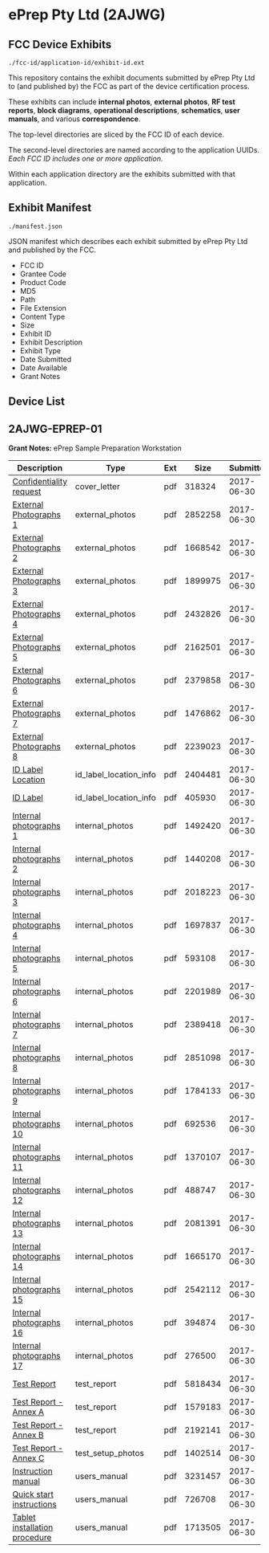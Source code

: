 # ePrep Pty Ltd (2AJWG)
## FCC Device Exhibits

```
./fcc-id/application-id/exhibit-id.ext
```

This repository contains the exhibit documents submitted by ePrep Pty Ltd to (and published by) the FCC as part of the device certification process.

These exhibits can include **internal photos**, **external photos**, **RF test reports**, **block diagrams**, **operational descriptions**, **schematics**, **user manuals**, and various **correspondence**.

The top-level directories are sliced by the FCC ID of each device.

The second-level directories are named according to the application UUIDs. *Each FCC ID includes one or more application.*

Within each application directory are the exhibits submitted with that application. 

## Exhibit Manifest

```
./manifest.json
```

JSON manifest which describes each exhibit submitted by ePrep Pty Ltd and published by the FCC.

- FCC ID
- Grantee Code
- Product Code
- MD5
- Path
- File Extension
- Content Type
- Size
- Exhibit ID
- Exhibit Description
- Exhibit Type
- Date Submitted
- Date Available
- Grant Notes

## Device List
## 2AJWG-EPREP-01
**Grant Notes:** ePrep Sample Preparation Workstation

| Description | Type | Ext | Size | Submitted | Available |
| ----------- | ---- | --- | ---- | --------- | --------- |
| [Confidentiality request](2AJWG-EPREP-01/bb88abd77c8853bc2bc5e4521f630052/3446173.pdf) | cover_letter | pdf | 318324 | 2017-06-30 | 2017-07-03 |
| [External Photographs 1](2AJWG-EPREP-01/bb88abd77c8853bc2bc5e4521f630052/3446175.pdf) | external_photos | pdf | 2852258 | 2017-06-30 | 2017-07-03 |
| [External Photographs 2](2AJWG-EPREP-01/bb88abd77c8853bc2bc5e4521f630052/3446176.pdf) | external_photos | pdf | 1668542 | 2017-06-30 | 2017-07-03 |
| [External Photographs 3](2AJWG-EPREP-01/bb88abd77c8853bc2bc5e4521f630052/3446177.pdf) | external_photos | pdf | 1899975 | 2017-06-30 | 2017-07-03 |
| [External Photographs 4](2AJWG-EPREP-01/bb88abd77c8853bc2bc5e4521f630052/3446178.pdf) | external_photos | pdf | 2432826 | 2017-06-30 | 2017-07-03 |
| [External Photographs 5](2AJWG-EPREP-01/bb88abd77c8853bc2bc5e4521f630052/3446179.pdf) | external_photos | pdf | 2162501 | 2017-06-30 | 2017-07-03 |
| [External Photographs 6](2AJWG-EPREP-01/bb88abd77c8853bc2bc5e4521f630052/3446180.pdf) | external_photos | pdf | 2379858 | 2017-06-30 | 2017-07-03 |
| [External Photographs 7](2AJWG-EPREP-01/bb88abd77c8853bc2bc5e4521f630052/3446181.pdf) | external_photos | pdf | 1476862 | 2017-06-30 | 2017-07-03 |
| [External Photographs 8](2AJWG-EPREP-01/bb88abd77c8853bc2bc5e4521f630052/3446182.pdf) | external_photos | pdf | 2239023 | 2017-06-30 | 2017-07-03 |
| [ID Label Location](2AJWG-EPREP-01/bb88abd77c8853bc2bc5e4521f630052/3446183.pdf) | id_label_location_info | pdf | 2404481 | 2017-06-30 | 2017-07-03 |
| [ID Label](2AJWG-EPREP-01/bb88abd77c8853bc2bc5e4521f630052/3446184.pdf) | id_label_location_info | pdf | 405930 | 2017-06-30 | 2017-07-03 |
| [Internal photographs 1](2AJWG-EPREP-01/bb88abd77c8853bc2bc5e4521f630052/3446185.pdf) | internal_photos | pdf | 1492420 | 2017-06-30 | 2017-07-03 |
| [Internal photographs 2](2AJWG-EPREP-01/bb88abd77c8853bc2bc5e4521f630052/3446186.pdf) | internal_photos | pdf | 1440208 | 2017-06-30 | 2017-07-03 |
| [Internal photographs 3](2AJWG-EPREP-01/bb88abd77c8853bc2bc5e4521f630052/3446187.pdf) | internal_photos | pdf | 2018223 | 2017-06-30 | 2017-07-03 |
| [Internal photographs 4](2AJWG-EPREP-01/bb88abd77c8853bc2bc5e4521f630052/3446188.pdf) | internal_photos | pdf | 1697837 | 2017-06-30 | 2017-07-03 |
| [Internal photographs 5](2AJWG-EPREP-01/bb88abd77c8853bc2bc5e4521f630052/3446189.pdf) | internal_photos | pdf | 593108 | 2017-06-30 | 2017-07-03 |
| [Internal photographs 6](2AJWG-EPREP-01/bb88abd77c8853bc2bc5e4521f630052/3446190.pdf) | internal_photos | pdf | 2201989 | 2017-06-30 | 2017-07-03 |
| [Internal photographs 7](2AJWG-EPREP-01/bb88abd77c8853bc2bc5e4521f630052/3446191.pdf) | internal_photos | pdf | 2389418 | 2017-06-30 | 2017-07-03 |
| [Internal photographs 8](2AJWG-EPREP-01/bb88abd77c8853bc2bc5e4521f630052/3446192.pdf) | internal_photos | pdf | 2851098 | 2017-06-30 | 2017-07-03 |
| [Internal photographs 9](2AJWG-EPREP-01/bb88abd77c8853bc2bc5e4521f630052/3446193.pdf) | internal_photos | pdf | 1784133 | 2017-06-30 | 2017-07-03 |
| [Internal photographs 10](2AJWG-EPREP-01/bb88abd77c8853bc2bc5e4521f630052/3446194.pdf) | internal_photos | pdf | 692536 | 2017-06-30 | 2017-07-03 |
| [Internal photographs 11](2AJWG-EPREP-01/bb88abd77c8853bc2bc5e4521f630052/3446195.pdf) | internal_photos | pdf | 1370107 | 2017-06-30 | 2017-07-03 |
| [Internal photographs 12](2AJWG-EPREP-01/bb88abd77c8853bc2bc5e4521f630052/3446196.pdf) | internal_photos | pdf | 488747 | 2017-06-30 | 2017-07-03 |
| [Internal photographs 13](2AJWG-EPREP-01/bb88abd77c8853bc2bc5e4521f630052/3446197.pdf) | internal_photos | pdf | 2081391 | 2017-06-30 | 2017-07-03 |
| [Internal photographs 14](2AJWG-EPREP-01/bb88abd77c8853bc2bc5e4521f630052/3446198.pdf) | internal_photos | pdf | 1665170 | 2017-06-30 | 2017-07-03 |
| [Internal photographs 15](2AJWG-EPREP-01/bb88abd77c8853bc2bc5e4521f630052/3446215.pdf) | internal_photos | pdf | 2542112 | 2017-06-30 | 2017-07-03 |
| [Internal photographs 16](2AJWG-EPREP-01/bb88abd77c8853bc2bc5e4521f630052/3446216.pdf) | internal_photos | pdf | 394874 | 2017-06-30 | 2017-07-03 |
| [Internal photographs 17](2AJWG-EPREP-01/bb88abd77c8853bc2bc5e4521f630052/3446217.pdf) | internal_photos | pdf | 276500 | 2017-06-30 | 2017-07-03 |
| [Test Report](2AJWG-EPREP-01/bb88abd77c8853bc2bc5e4521f630052/3446248.pdf) | test_report | pdf | 5818434 | 2017-06-30 | 2017-07-03 |
| [Test Report - Annex A](2AJWG-EPREP-01/bb88abd77c8853bc2bc5e4521f630052/3446249.pdf) | test_report | pdf | 1579183 | 2017-06-30 | 2017-07-03 |
| [Test Report - Annex B](2AJWG-EPREP-01/bb88abd77c8853bc2bc5e4521f630052/3446250.pdf) | test_report | pdf | 2192141 | 2017-06-30 | 2017-07-03 |
| [Test Report - Annex C](2AJWG-EPREP-01/bb88abd77c8853bc2bc5e4521f630052/3446251.pdf) | test_setup_photos | pdf | 1402514 | 2017-06-30 | 2017-07-03 |
| [Instruction manual](2AJWG-EPREP-01/bb88abd77c8853bc2bc5e4521f630052/3446252.pdf) | users_manual | pdf | 3231457 | 2017-06-30 | 2017-07-03 |
| [Quick start instructions](2AJWG-EPREP-01/bb88abd77c8853bc2bc5e4521f630052/3446253.pdf) | users_manual | pdf | 726708 | 2017-06-30 | 2017-07-03 |
| [Tablet installation procedure](2AJWG-EPREP-01/bb88abd77c8853bc2bc5e4521f630052/3446255.pdf) | users_manual | pdf | 1713505 | 2017-06-30 | 2017-07-03 |

